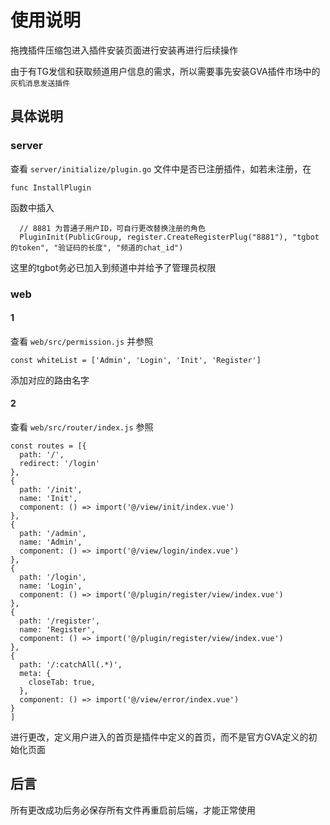 # 使用说明

拖拽插件压缩包进入插件安装页面进行安装再进行后续操作

由于有TG发信和获取频道用户信息的需求，所以需要事先安装GVA插件市场中的```灰机消息发送插件```

## 具体说明

### server

查看 ```server/initialize/plugin.go``` 文件中是否已注册插件，如若未注册，在

```
func InstallPlugin
```

函数中插入

```
  // 8881 为普通子用户ID，可自行更改替换注册的角色
  PluginInit(PublicGroup, register.CreateRegisterPlug("8881"), "tgbot的token", "验证码的长度", "频道的chat_id")
```

这里的tgbot务必已加入到频道中并给予了管理员权限

### web

#### 1

查看 ```web/src/permission.js``` 并参照

```
const whiteList = ['Admin', 'Login', 'Init', 'Register']
```

添加对应的路由名字

#### 2

查看 ```web/src/router/index.js``` 参照

```
const routes = [{
  path: '/',
  redirect: '/login'
},
{
  path: '/init',
  name: 'Init',
  component: () => import('@/view/init/index.vue')
},
{
  path: '/admin',
  name: 'Admin',
  component: () => import('@/view/login/index.vue')
},
{
  path: '/login',
  name: 'Login',
  component: () => import('@/plugin/register/view/index.vue')
},
{
  path: '/register',
  name: 'Register',
  component: () => import('@/plugin/register/view/index.vue')
},
{
  path: '/:catchAll(.*)',
  meta: {
    closeTab: true,
  },
  component: () => import('@/view/error/index.vue')
}
]
```

进行更改，定义用户进入的首页是插件中定义的首页，而不是官方GVA定义的初始化页面

## 后言

所有更改成功后务必保存所有文件再重启前后端，才能正常使用

